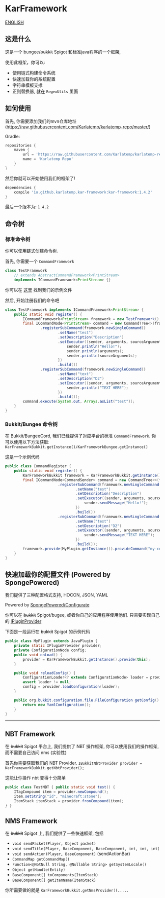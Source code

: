 # KarFramework

[ENGLISH](./README.md)

## 这是什么

这是一个 bungee/~~bukkit~~ Spigot 和标准java程序的一个框架,

使用此框架，你可以:
- 使用链式构建命令系统
- 快速加载你的系统配置
- 字符串模板支撑
- 正则替换器, 就在 `RegexUtils` 里面

## 如何使用

首先, 你需要添加我们的mvn仓库地址 (https://raw.githubusercontent.com/Karlatemp/karlatemp-repo/master/)

Gradle:
```groovy
repositories {
    maven {
        url = 'https://raw.githubusercontent.com/Karlatemp/karlatemp-repo/master/'
        name = 'Karlatemp Repo'
    }
}
```

然后你就可以开始使用我们的框架了!


```groovy
dependencies {
    compile 'io.github.karlatemp.kar-framework:kar-framework:1.4.2'
}
```

最后一个版本为: `1.4.2`

## 命令树

### 标准命令树

你可以使用链式创建命令树.

首先, 你需要一个 `CommandFramework`

```java
class TestFramework
    // extends AbstractCommandFramework<PrintStream>
    implements ICommandFramework<PrintStream> {}
```

你可以在 [这里](common/src/test/java/io/github/karframwork/common/test/TestCommand.java)
找到我们的示例文件

然后, 开始注册我们的命令吧

```java
class TestFramework implements ICommandFramework<PrintStream> {
    public static void register() {
        ICommandFramework<PrintStream> framework = new TestFramework();
        final ICommandNode<PrintStream> command = new CommandTree<>(framework)
                .registerSubCommand(framework.newSingleCommand()
                        .setName("test")
                        .setDescription("Description")
                        .setExecutor((sender, arguments, sourceArguments) -> {
                            sender.println("Hello!");
                            sender.println(arguments);
                            sender.println(sourceArguments);
                        })
                        .build())
                .registerSubCommand(framework.newSingleCommand()
                        .setName("text")
                        .setDescription("D2")
                        .setExecutor((sender, arguments, sourceArguments) -> {
                            sender.println("TEXT HERE");
                        })
                        .build());
        command.execute(System.out, Arrays.asList("test"));
    }
}
```

### Bukkit/Bungee 命令树

在 Bukkit/BungeeCord, 我们已经提供了对应平台的标准 `CommandFramework`.
你可以使用以下方法获取:
`KarFrameworkBukkit.getInstance()/KarFrameworkBungee.getInstance()` 

这是一个示例代码
```java
public class CommandRegister {
    public static void register() {
        KarFrameworkBukkit framework = KarFrameworkBukkit.getInstance();
        final ICommandNode<CommandSender> command = new CommandTree<>(framework)
                        .registerSubCommand(framework.newSingleCommand()
                                .setName("test")
                                .setDescription("Description")
                                .setExecutor((sender, arguments, sourceArguments) -> {
                                    sender.sendMessage("Hello!");
                                })
                                .build())
                        .registerSubCommand(framework.newSingleCommand()
                                .setName("text")
                                .setDescription("D2")
                                .setExecutor((sender, arguments, sourceArguments) -> {
                                    sender.sendMessage("TEXT HERE");
                                })
                                .build());
        framework.provide(MyPlugin.getInstance()).provideCommand("my-command", command);
    }
}
```

## 快速加载你的配置文件 (Powered by SpongePowered)

我们提供了三种配置格式支持, HOCON, JSON, YAML

Powered by [SpongePowered/Configurate](https://github.com/SpongePowered/Configurate)

你可以在 ~~bukkit~~ Spigot/bugee, 或者你自己的应用程序使用他们.
只需要实现自己的 [IPluginProvider](common/src/main/java/io/github/karlatemp/karframework/IPluginProvider.java)

下面是一段运行在 ~~bukkit~~ Spigot 的示例代码


```java
public class MyPlugin extends JavaPlugin {
    private static IPluginProvider provider;
    private ConfigurationNode config;
    public void onLoad() {
        provider = KarFrameworkBukkit.getInstance().provide(this);
    }

    public void reloadConfig() {
        ConfigurationLoader<? extends ConfigurationNode> loader = provider.loadConfiguration("config.conf");
        assert loader != null;
        config = provider.loadConfiguration(loader);
    }

    public org.bukkit.configuration.file.FileConfiguration getConfig() {
        return new YamlConfiguration();
    }
}
```

----

## NBT Framework

在 ~~bukkit~~ Spigot 平台上, 我们提供了 NBT 操作框架, 你可以使用我们的操作框架,
而不需要自己访问 nms (实验性)

首先你需要获取我们的 NBT Provider.
`IBukkitNbtProvider provider = KarFrameworkBukkit.getNbtProvider();`

这能让你操作 nbt 变得十分简单

```java
public class TestNBT { public static void test() {
    ITagCompound item = provider.newCompound();
    item.setString("id", "minecraft:stone");
    ItemStack itemStack = provider.fromCompound(item);
} }
```

## NMS Framework

在 ~~bukkit~~ Spigot 上, 我们提供了一些快速框架, 包括
- `void sendPacket(Player, Object packet)`
- `void sendTitle(Player, BaseComponent, BaseComponent, int, int, int)`
- `void sendAction(Player, BaseComponent)` (sendActionBar)
- `CommandMap getCommandMap()`
- `Function<@NotNull String, @Nullable String> getSystemLocale()`
- `Object getHandle(Entity)`
- `BaseComponent[] toComponents(ItemStack)`
- `BaseComponent[] getItemName(ItemStack)`

你所需要做的就是 `KarFrameworkBukkit.getNmsProvider().....`

